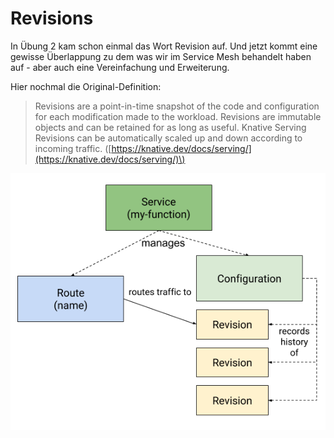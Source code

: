 # Revisions

In Übung 2 kam schon einmal das Wort Revision auf. Und jetzt kommt eine gewisse Überlappung zu dem was wir im Service Mesh behandelt haben auf - aber auch eine Vereinfachung und Erweiterung.

Hier nochmal die Original-Definition:

> Revisions are a point-in-time snapshot of the code and configuration for each modification made to the workload. Revisions are immutable objects and can be retained for as long as useful. Knative Serving Revisions can be automatically scaled up and down according to incoming traffic. \([https://knative.dev/docs/serving/](https://knative.dev/docs/serving/)\)

![](../../../.gitbook/assets/image%20%28125%29.png)


